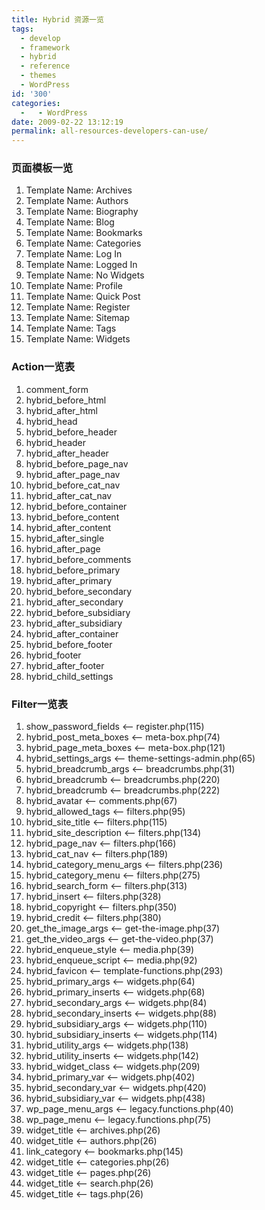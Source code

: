 ```yaml
---
title: Hybrid 资源一览
tags:
  - develop
  - framework
  - hybrid
  - reference
  - themes
  - WordPress
id: '300'
categories:
  -   - WordPress
date: 2009-02-22 13:12:19
permalink: all-resources-developers-can-use/
---
```



<!-- more -->
### 页面模板一览

1.  Template Name: Archives
2.  Template Name: Authors
3.  Template Name: Biography
4.  Template Name: Blog
5.  Template Name: Bookmarks
6.  Template Name: Categories
7.  Template Name: Log In
8.  Template Name: Logged In
9.  Template Name: No Widgets
10.  Template Name: Profile
11.  Template Name: Quick Post
12.  Template Name: Register
13.  Template Name: Sitemap
14.  Template Name: Tags
15.  Template Name: Widgets

### Action一览表

1.  comment_form
2.  hybrid_before_html
3.  hybrid_after_html
4.  hybrid_head
5.  hybrid_before_header
6.  hybrid_header
7.  hybrid_after_header
8.  hybrid_before_page_nav
9.  hybrid_after_page_nav
10.  hybrid_before_cat_nav
11.  hybrid_after_cat_nav
12.  hybrid_before_container
13.  hybrid_before_content
14.  hybrid_after_content
15.  hybrid_after_single
16.  hybrid_after_page
17.  hybrid_before_comments
18.  hybrid_before_primary
19.  hybrid_after_primary
20.  hybrid_before_secondary
21.  hybrid_after_secondary
22.  hybrid_before_subsidiary
23.  hybrid_after_subsidiary
24.  hybrid_after_container
25.  hybrid_before_footer
26.  hybrid_footer
27.  hybrid_after_footer
28.  hybrid_child_settings

### Filter一览表

1.  show_password_fields <-- register.php(115)
2.  hybrid_post_meta_boxes <-- meta-box.php(74)
3.  hybrid_page_meta_boxes <-- meta-box.php(121)
4.  hybrid_settings_args <-- theme-settings-admin.php(65)
5.  hybrid_breadcrumb_args <-- breadcrumbs.php(31)
6.  hybrid_breadcrumb <-- breadcrumbs.php(220)
7.  hybrid_breadcrumb <-- breadcrumbs.php(222)
8.  hybrid_avatar <-- comments.php(67)
9.  hybrid_allowed_tags <-- filters.php(95)
10.  hybrid_site_title <-- filters.php(115)
11.  hybrid_site_description <-- filters.php(134)
12.  hybrid_page_nav <-- filters.php(166)
13.  hybrid_cat_nav <-- filters.php(189)
14.  hybrid_category_menu_args <-- filters.php(236)
15.  hybrid_category_menu <-- filters.php(275)
16.  hybrid_search_form <-- filters.php(313)
17.  hybrid_insert <-- filters.php(328)
18.  hybrid_copyright <-- filters.php(350)
19.  hybrid_credit <-- filters.php(380)
20.  get_the_image_args <-- get-the-image.php(37)
21.  get_the_video_args <-- get-the-video.php(37)
22.  hybrid_enqueue_style <-- media.php(39)
23.  hybrid_enqueue_script <-- media.php(92)
24.  hybrid_favicon <-- template-functions.php(293)
25.  hybrid_primary_args <-- widgets.php(64)
26.  hybrid_primary_inserts <-- widgets.php(68)
27.  hybrid_secondary_args <-- widgets.php(84)
28.  hybrid_secondary_inserts <-- widgets.php(88)
29.  hybrid_subsidiary_args <-- widgets.php(110)
30.  hybrid_subsidiary_inserts <-- widgets.php(114)
31.  hybrid_utility_args <-- widgets.php(138)
32.  hybrid_utility_inserts <-- widgets.php(142)
33.  hybrid_widget_class <-- widgets.php(209)
34.  hybrid_primary_var <-- widgets.php(402)
35.  hybrid_secondary_var <-- widgets.php(420)
36.  hybrid_subsidiary_var <-- widgets.php(438)
37.  wp_page_menu_args <-- legacy.functions.php(40)
38.  wp_page_menu <-- legacy.functions.php(75)
39.  widget_title <-- archives.php(26)
40.  widget_title <-- authors.php(26)
41.  link_category <-- bookmarks.php(145)
42.  widget_title <-- categories.php(26)
43.  widget_title <-- pages.php(26)
44.  widget_title <-- search.php(26)
45.  widget_title <-- tags.php(26)